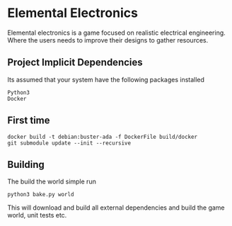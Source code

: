 # Elemental Electronics

Elemental electronics is a game focused on realistic electrical engineering.
Where the users needs to improve their designs to gather resources.

## Project Implicit Dependencies

Its assumed that your system have the following packages installed

```
Python3
Docker
```

## First time

```
docker build -t debian:buster-ada -f DockerFile build/docker
git submodule update --init --recursive
```

## Building

The build the world simple run

```
python3 bake.py world
```

This will download and build all external dependencies and build the game world, unit tests etc.

##
